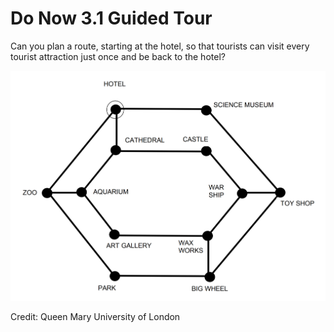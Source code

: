 # Do Now 3.1 Guided Tour

Can you plan a route, starting at the hotel, so that tourists can visit every tourist attraction just once and be back to the hotel?

![Guided Tour Map](../images/do_now_31_guided_tour.png)

Credit: Queen Mary University of London
